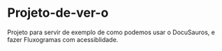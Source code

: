 # Projeto-de-ver-o
Projeto para servir de exemplo de como podemos usar o DocuSauros, e fazer Fluxogramas com acessiblidade.
